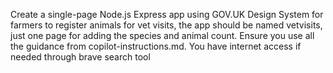 Create a single-page Node.js Express app using GOV.UK Design System for farmers to register animals for vet visits, the app should be named vetvisits, just one page for adding the species and animal count. Ensure you use all the guidance from copilot-instructions.md. You have internet access if needed through brave search tool